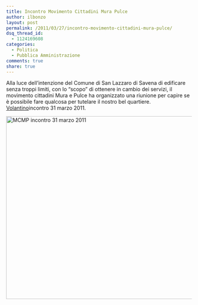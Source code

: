 ```yaml
---
title: Incontro Movimento Cittadini Mura Pulce
author: ilbonzo
layout: post
permalink: /2011/03/27/incontro-movimento-cittadini-mura-pulce/
dsq_thread_id:
  - 1124169608
categories:
  - Politica
  - Pubblica Amministrazione
comments: true
share: true
---
```

Alla luce dell&#8217;intenzione del Comune di San Lazzaro di Savena di edificare senza troppi limiti, con lo &#8220;scopo&#8221; di ottenere in cambio dei servizi, il movimento cittadini Mura e Pulce ha organizzato una riunione per capire se è possibile fare qualcosa per tutelare il nostro bel quartiere.  
[Volantino][1]incontro 31 marzo 2011.

[<img src="http://magni.me/wp-content/uploads/2011/03/Schermata-MCMSCP-incontro-31-marzo-2011-ok.png" alt="MCMP incontro 31 marzo 2011" title="MCMP incontro 31 marzo 2011" width="600" height="497" class="aligncenter size-full wp-image-433" />][2]

<div class='kindleWidget kindleLight' >

</div>



 [1]: http://magni.me/wp-content/uploads/2011/03/MCMP_incontro_31_marzo_2011.pdf
 [2]: http://magni.me/wp-content/uploads/2011/03/Schermata-MCMSCP-incontro-31-marzo-2011-ok.png
